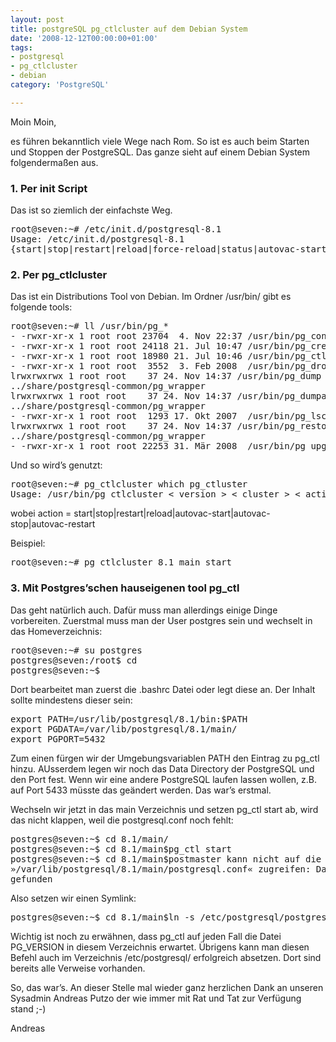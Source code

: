 ```yaml
---
layout: post
title: postgreSQL pg_ctlcluster auf dem Debian System
date: '2008-12-12T00:00:00+01:00'
tags:
- postgresql
- pg_ctlcluster
- debian
category: 'PostgreSQL'

---
```

Moin Moin,

es führen bekanntlich viele Wege nach Rom. So ist es auch beim Starten und Stoppen der
PostgreSQL. Das ganze sieht auf einem Debian System folgendermaßen aus.

<h3>1. Per init Script</h3>

Das ist so ziemlich der einfachste Weg.

<pre>root@seven:~# /etc/init.d/postgresql-8.1
Usage: /etc/init.d/postgresql-8.1
{start|stop|restart|reload|force-reload|status|autovac-start|autovac-stop|autovac-restart}</pre>

<h3>2. Per pg_ctlcluster </h3>

Das ist ein Distributions Tool von Debian. Im Ordner /usr/bin/ gibt es folgende tools:

<pre>root@seven:~# ll /usr/bin/pg_*
- -rwxr-xr-x 1 root root 23704  4. Nov 22:37 /usr/bin/pg_config
- -rwxr-xr-x 1 root root 24118 21. Jul 10:47 /usr/bin/pg_createcluster
- -rwxr-xr-x 1 root root 18980 21. Jul 10:46 /usr/bin/pg_ctlcluster
- -rwxr-xr-x 1 root root  3552  3. Feb 2008  /usr/bin/pg_dropcluster
lrwxrwxrwx 1 root root    37 24. Nov 14:37 /usr/bin/pg_dump -&gt;
../share/postgresql-common/pg_wrapper
lrwxrwxrwx 1 root root    37 24. Nov 14:37 /usr/bin/pg_dumpall -&gt;
../share/postgresql-common/pg_wrapper
- -rwxr-xr-x 1 root root  1293 17. Okt 2007  /usr/bin/pg_lsclusters
lrwxrwxrwx 1 root root    37 24. Nov 14:37 /usr/bin/pg_restore -&gt;
../share/postgresql-common/pg_wrapper
- -rwxr-xr-x 1 root root 22253 31. Mär 2008  /usr/bin/pg_upgradecluster</pre>

Und so wird&#8217;s genutzt:

<pre>root@seven:~# pg_ctlcluster which pg_ctluster
Usage: /usr/bin/pg_ctlcluster &lt; version &gt; &lt; cluster &gt; &lt; action &gt;</pre>

wobei action = start|stop|restart|reload|autovac-start|autovac-stop|autovac-restart

Beispiel:

<pre>root@seven:~# pg_ctlcluster 8.1 main start</pre>

<h3>3. Mit Postgres&#8217;schen hauseigenen tool pg_ctl</h3>
Das geht natürlich auch. Dafür muss man allerdings einige Dinge vorbereiten. Zuerstmal
muss man der User postgres sein und wechselt in das Homeverzeichnis:

<pre>root@seven:~# su postgres
postgres@seven:/root$ cd
postgres@seven:~$</pre>

Dort bearbeitet man zuerst die .bashrc Datei oder legt diese an. Der Inhalt sollte
mindestens dieser sein:

<pre>export PATH=/usr/lib/postgresql/8.1/bin:$PATH
export PGDATA=/var/lib/postgresql/8.1/main/
export PGPORT=5432</pre>

Zum einen fürgen wir der Umgebungsvariablen PATH den Eintrag zu pg_ctl hinzu. AUsserdem
legen wir noch das Data Directory der PostgreSQL und den Port fest. Wenn wir eine andere
PostgreSQL laufen lassen wollen, z.B. auf Port 5433&#160;müsste das geändert werden. Das war&#8217;s
erstmal.

Wechseln wir jetzt in das main Verzeichnis und setzen pg_ctl start ab, wird das nicht
klappen, weil die postgresql.conf noch fehlt:

<pre>postgres@seven:~$ cd 8.1/main/
postgres@seven:~$ cd 8.1/main$pg_ctl start
postgres@seven:~$ cd 8.1/main$postmaster kann nicht auf die Serverkonfigurationsdatei
»/var/lib/postgresql/8.1/main/postgresql.conf« zugreifen: Datei oder Verzeichnis nicht
gefunden</pre>

Also setzen wir einen Symlink:
<pre>
postgres@seven:~$ cd 8.1/main$ln -s /etc/postgresql/postgresql.conf
</pre>

Wichtig ist noch zu erwähnen, dass pg_ctl auf jeden Fall die Datei PG_VERSION in diesem
Verzeichnis erwartet. Übrigens kann man diesen Befehl auch im Verzeichnis /etc/postgresql/
erfolgreich absetzen. Dort sind bereits alle Verweise vorhanden.

So, das war&#8217;s. An dieser Stelle mal wieder ganz herzlichen Dank an unseren Sysadmin
Andreas Putzo der wie immer mit Rat und Tat zur Verfügung stand  ;-)

Andreas
